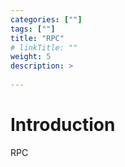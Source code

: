 ```yaml
---
categories: [""] 
tags: [""] 
title: "RPC"
# linkTitle: ""
weight: 5
description: >
  
---
```


# Introduction
RPC
